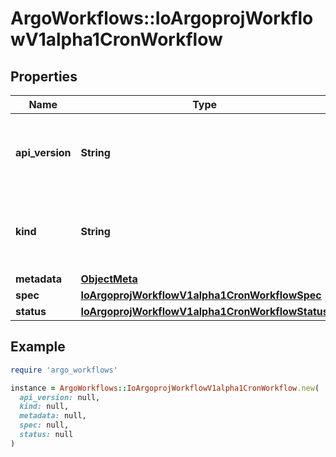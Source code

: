 # ArgoWorkflows::IoArgoprojWorkflowV1alpha1CronWorkflow

## Properties

| Name | Type | Description | Notes |
| ---- | ---- | ----------- | ----- |
| **api_version** | **String** | APIVersion defines the versioned schema of this representation of an object. Servers should convert recognized schemas to the latest internal value, and may reject unrecognized values. More info: https://git.io.k8s.community/contributors/devel/sig-architecture/api-conventions.md#resources | [optional] |
| **kind** | **String** | Kind is a string value representing the REST resource this object represents. Servers may infer this from the endpoint the client submits requests to. Cannot be updated. In CamelCase. More info: https://git.io.k8s.community/contributors/devel/sig-architecture/api-conventions.md#types-kinds | [optional] |
| **metadata** | [**ObjectMeta**](ObjectMeta.md) |  |  |
| **spec** | [**IoArgoprojWorkflowV1alpha1CronWorkflowSpec**](IoArgoprojWorkflowV1alpha1CronWorkflowSpec.md) |  |  |
| **status** | [**IoArgoprojWorkflowV1alpha1CronWorkflowStatus**](IoArgoprojWorkflowV1alpha1CronWorkflowStatus.md) |  | [optional] |

## Example

```ruby
require 'argo_workflows'

instance = ArgoWorkflows::IoArgoprojWorkflowV1alpha1CronWorkflow.new(
  api_version: null,
  kind: null,
  metadata: null,
  spec: null,
  status: null
)
```

